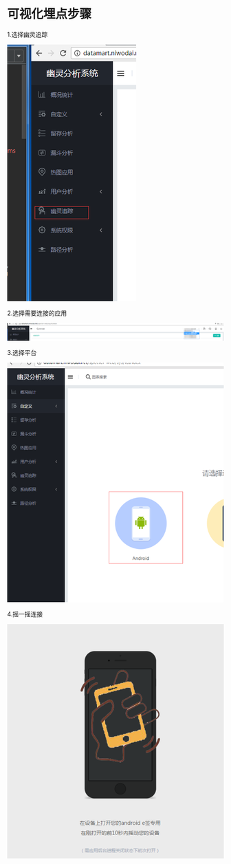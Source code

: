 # 可视化埋点步骤

1.选择幽灵追踪

![](幽灵追踪.png)

2.选择需要连接的应用

![](选择需要查询的应用.png)

3.选择平台

![](幽灵追踪android.png)

4.摇一摇连接

![](摇一摇连接.png)






